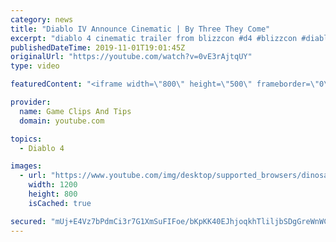 ```yaml
---
category: news
title: "Diablo IV Announce Cinematic | By Three They Come"
excerpt: "diablo 4 cinematic trailer from blizzcon #d4 #blizzcon #diablo."
publishedDateTime: 2019-11-01T19:01:45Z
originalUrl: "https://youtube.com/watch?v=0vE3rAjtqUY"
type: video

featuredContent: "<iframe width=\"800\" height=\"500\" frameborder=\"0\" src=\"https://www.youtube.com/embed/0vE3rAjtqUY\" allow=\"accelerometer; autoplay; encrypted-media; gyroscope; picture-in-picture\" allowfullscreen></iframe>"

provider:
  name: Game Clips And Tips
  domain: youtube.com

topics:
  - Diablo 4

images:
  - url: "https://www.youtube.com/img/desktop/supported_browsers/dinosaur.png"
    width: 1200
    height: 800
    isCached: true

secured: "mUj+E4Vz7bPdmCi3r7G1XmSuFIFoe/bKpKK40EJhjoqkhTliljbSDgGreWnWCBpdVQ7eaWzlrirkJsvkMYw2IYBK0LYgbtnKoeLVU3QiL6K5CPciwwNRFCRWdQkGwEwMa9p0kis01k58e4Mmz+kHyqRpX5K/Z42SXWsem78OJtQiU7ELPU2FcVpE/KUDJX7xbLan5UwUqIbgcpTSmj/9yJXVDrKtP7QOXbXKZxsdIYoUvkMoSEczEBzKRE2QMT4wQH1vP3uyBlKKCYQkcMnVP2u3fT57XM+wsK4zBW34qWQDj39fH3CnKDddcfSyIZ9wbpfDYV1E6os2PKfJHmI8xdJJ2kDnBVs64nRQD9JBTH5zqT453Fv+8VxK5CZ8yFs+znd8q+sjPjhvd4hgyR0Cqg==;cfQ+o4nWoI8YzIcsQWlUNw=="
---
```


